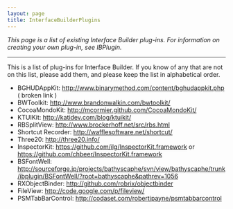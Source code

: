 ```yaml
---
layout: page
title: InterfaceBuilderPlugins
---
```


*This page is a list of existing Interface Builder plug-ins. For information on creating your own plug-in, see IBPlugin.*

----

This is a list of plug-ins for Interface Builder. If you know of any that are not on this list, please add them, and please keep the list in alphabetical order.


* BGHUDAppKit: http://www.binarymethod.com/content/bghudappkit.php ( broken link )
* BWToolkit: http://www.brandonwalkin.com/bwtoolkit/
* CocoaMondoKit: http://mcormier.github.com/CocoaMondoKit/
* KTUIKit: http://katidev.com/blog/ktuikit/
* RBSplitView: http://www.brockerhoff.net/src/rbs.html
* Shortcut Recorder: http://wafflesoftware.net/shortcut/
* Three20: http://three20.info/
* InspectorKit: https://github.com/ilg/InspectorKit.framework or https://github.com/chbeer/InspectorKit.framework
* BSFontWell: http://sourceforge.jp/projects/bathyscaphe/svn/view/bathyscaphe/trunk/ibplugin/BSFontWell/?root=bathyscaphe&pathrev=1056
* RXObjectBinder: http://github.com/robrix/objectbinder
* FileView: http://code.google.com/p/fileview/
* PSMTabBarControl: http://codaset.com/robertjpayne/psmtabbarcontrol

